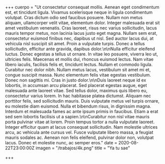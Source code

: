 +++
cuerpo = "Ut consectetur consequat mollis. Aenean eget condimentum est, et tincidunt ligula. Vivamus scelerisque neque in ligula condimentum volutpat. Cras dictum odio sed faucibus posuere. Nullam non metus aliquam, ullamcorper velit vitae, elementum dolor. Integer malesuada erat sit amet vestibulum venenatis. Cras laoreet, risus nec varius sollicitudin, lacus mauris tempor metus, non lacinia lacus justo eget magna. Nullam sem erat, consectetur euismod finibus nec, dapibus ut nisl. Sed auctor lacus dui, at vehicula nisl suscipit sit amet. Proin a vulputate turpis. Donec a tellus sollicitudin, efficitur ante gravida, dapibus dolor.\n\nNulla efficitur eleifend luctus. Donec egestas a tellus ut ornare. In vitae leo posuere, viverra leo ut, ultricies felis. Maecenas et mollis dui, rhoncus euismod lectus. Nam vitae libero iaculis, facilisis felis et, tincidunt lectus. Nullam et commodo ligula. Curabitur nec dolor nibh. Nullam metus lacus, vestibulum sit amet mi et, congue suscipit massa. Nunc elementum felis vitae egestas vestibulum. Donec non sagittis mi. Cras in justo dolor.\n\nDuis laoreet neque id ex lobortis, in accumsan arcu placerat. Sed placerat egestas augue, eget malesuada ante laoreet vitae. Sed tellus dolor, maximus quis libero eu, consectetur varius lorem. In hac habitasse platea dictumst. Aliquam nec porttitor felis, sed sollicitudin mauris. Duis vulputate metus vel turpis ornare, eu molestie diam euismod. Nulla et bibendum risus, in dignissim magna. Interdum et malesuada fames ac ante ipsum primis in faucibus. Etiam a erat sed sem lobortis facilisis ut a sapien.\n\nCurabitur non nisl vitae mauris porta pulvinar vitae at lorem. Proin tempus tortor a nulla vulputate laoreet. Integer efficitur quam at lacus consequat sollicitudin. Nam molestie ultrices arcu, ac vehicula ante cursus vel. Fusce vulputate libero massa, a feugiat mauris sodales ac. Aenean non felis eleifend, pulvinar dolor non, volutpat lacus. Donec et molestie nunc, ac semper eros."
date = 2020-08-22T23:00:00Z
imagen = "/trabajos/4k.png"
title = "Ya tu sae"

+++
